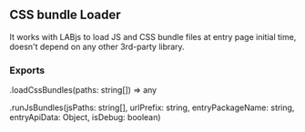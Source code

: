 CSS bundle Loader
------------
It works with LABjs to load JS and CSS bundle files at entry page initial time, doesn't depend on any other 3rd-party library.

### Exports

.loadCssBundles(paths: string[]) => any

.runJsBundles(jsPaths: string[], urlPrefix: string, entryPackageName: string, entryApiData: Object, isDebug: boolean)
